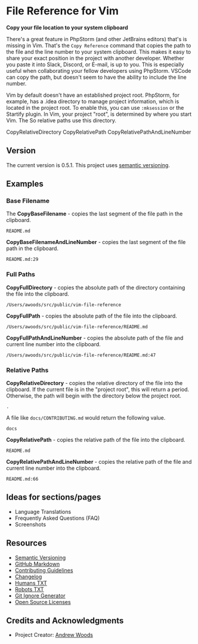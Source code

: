 
# File Reference for Vim 

__Copy your file location to your system clipboard__

There's a great feature in PhpStorm (and other JetBrains editors) that's is
missing in Vim. That's the `Copy Reference` command that copies the path to the
file and the line number to your system clipboard. This makes it easy to share
your exact position in the project with another developer. Whether you paste it
into Slack, Discord, or E-mail, is up to you. This is especially useful when
collaborating your fellow developers using PhpStorm. VSCode can copy the path,
but doesn't seem to have the ability to include the line number.

Vim by default doesn't have an established project root. PhpStorm, for
example, has a .idea directory to manage project information, which is located
in the project root. To enable this, you can use `:mksession` or the Startify plugin.
In Vim, your project "root", is determined by where you start Vim. The  So relative paths use this
directory.

CopyRelativeDirectory
CopyRelativePath
CopyRelativePathAndLineNumber


## Version

The current version is 0.5.1. This project uses [semantic versioning](http://semver.org).


## Examples

### Base Filename

The **CopyBaseFilename** - copies the last segment of the file path in the
clipboard.

```
README.md
```

**CopyBaseFilenameAndLineNumber** - copies the last segment of the file path in
the clipboard.

```
README.md:29
```

### Full Paths

**CopyFullDirectory** - copies the absolute path of the directory containing
the file into the clipboard.

```
/Users/awoods/src/public/vim-file-reference
```

**CopyFullPath** - copies the absolute path of the file into the clipboard.

```
/Users/awoods/src/public/vim-file-reference/README.md
```

**CopyFullPathAndLineNumber** - copies the absolute path of the file and
current line number into the clipboard.

```
/Users/awoods/src/public/vim-file-reference/README.md:47
```

### Relative Paths

**CopyRelativeDirectory** - copies the relative directory of the file into the
clipboard. If the current file is in the "project root", this will return
a period. Otherwise, the path will begin with the directory below the project
root.

```
.
```

A file like `docs/CONTRIBUTING.md` would return the following value.

```
docs
```

**CopyRelativePath** - copies the relative path of the file into the clipboard.

```
README.md
```

**CopyRelativePathAndLineNumber** - copies the relative path of the file and
current line number into the clipboard.

```
README.md:66
```

## Ideas for sections/pages

* Language Translations
* Frequently Asked Questions (FAQ)
* Screenshots



## Resources

* [Semantic Versioning](http://semver.org)
* [GitHub Markdown](https://help.github.com/categories/writing-on-github/)
* [Contributing Guidelines](https://help.github.com/articles/setting-guidelines-for-repository-contributors/)
* [Changelog](docs/CHANGELOG.md)
* [Humans TXT](http://humanstxt.org/)
* [Robots TXT](http://www.robotstxt.org/) 
* [Git Ignore Generator](https://www.gitignore.io/)
* [Open Source Licenses](http://opensource.org/licenses/GPL-3.0)



## Credits and Acknowledgments

* Project Creator: [Andrew Woods](https://andrewwoods.net)

